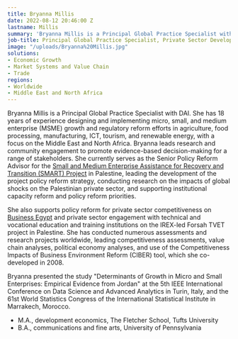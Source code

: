 ```yaml
---
title: Bryanna Millis
date: 2022-08-12 20:46:00 Z
lastname: Millis
summary: 'Bryanna Millis is a Principal Global Practice Specialist with DAI. '
job-title: Principal Global Practice Specialist, Private Sector Development and Skills
image: "/uploads/Bryanna%20Millis.jpg"
solutions:
- Economic Growth
- Market Systems and Value Chain
- Trade
regions:
- Worldwide
- Middle East and North Africa
---
```


Bryanna Millis is a Principal Global Practice Specialist with DAI. She has 18 years of experience designing and implementing micro, small, and medium enterprise (MSME) growth and regulatory reform efforts in agriculture, food processing, manufacturing, ICT, tourism, and renewable energy, with a focus on the Middle East and North Africa. Bryanna leads research and community engagement to promote evidence-based decision-making for a range of stakeholders. She currently serves as the Senior Policy Reform Advisor for the [Small and Medium Enterprise Assistance for Recovery and Transition (SMART) Project](https://www.dai.com/our-work/projects/palestine-small-and-medium-enterprise-assistance-for-recovery-and-transition-smart-activity) in Palestine, leading the development of the project policy reform strategy, conducting research on the impacts of global shocks on the Palestinian private sector, and supporting institutional capacity reform and policy reform priorities. 

She also supports policy reform for private sector competitiveness on [Business Egypt](https://www.dai.com/our-work/projects/egypt-business-egypt) and private sector engagement with technical and vocational education and training institutions on the IREX-led Forsah TVET project in Palestine. She has conducted numerous assessments and research projects worldwide, leading competitiveness assessments, value chain analyses, political economy analyses, and use of the Competitiveness Impacts of Business Environment Reform (CIBER) tool, which she co-developed in 2008.

Bryanna presented the study "Determinants of Growth in Micro and Small Enterprises: Empirical Evidence from Jordan" at the 5th IEEE International Conference on Data Science and Advanced Analytics in Turin, Italy, and the 61st World Statistics Congress of the International Statistical Institute in Marrakech, Morocco.

* M.A., development economics, The Fletcher School, Tufts University
* B.A., communications and fine arts, University of Pennsylvania
